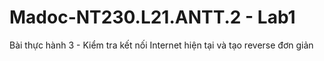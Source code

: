 # Madoc-NT230.L21.ANTT.2 - Lab1
Bài thực hành 3 - Kiểm tra kết nối Internet hiện tại và tạo reverse đơn giản

